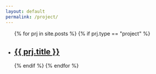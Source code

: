 ```yaml
---
layout: default
permalink: /project/
---
```


<ul>
  {% for prj in site.posts %}
  {% if prj.type == "project" %}
    <li>
      <h2><a href="{{ prj.url }}">{{ prj.title }}</a></h2>
    </li>
  {% endif %}
  {% endfor %}
</ul>
